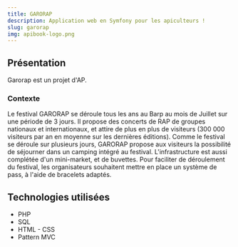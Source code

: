 ```yaml
---
title: GARORAP
description: Application web en Symfony pour les apiculteurs !
slug: garorap
img: apibook-logo.png
---
```


## Présentation

Garorap est un projet d'AP.

### Contexte

Le festival GARORAP se déroule tous les ans au Barp au mois de Juillet sur une période
de 3 jours.
Il propose des concerts de RAP de groupes nationaux et internationaux, et attire de plus
en plus de visiteurs (300 000 visiteurs par an en moyenne sur les dernières éditions).
Comme le festival se déroule sur plusieurs jours, GARORAP propose aux visiteurs la
possibilité de séjourner dans un camping intégré au festival. L'infrastructure est aussi
complétée d'un mini-market, et de buvettes.
Pour faciliter de déroulement du festival, les organisateurs souhaitent mettre en place un
système de pass, à l'aide de bracelets adaptés.

## Technologies utilisées

- PHP
- SQL
- HTML - CSS
- Pattern MVC
